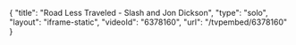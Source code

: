 {
    "title": "Road Less Traveled - Slash and Jon Dickson",
    "type": "solo",
    "layout": "iframe-static",
    "videoId": "6378160",
    "url": "\/tvpembed\/6378160"
}